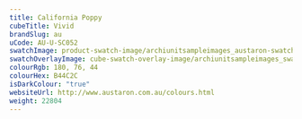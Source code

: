 ```yaml
---
title: California Poppy
cubeTitle: Vivid
brandSlug: au
uCode: AU-U-SC052
swatchImage: product-swatch-image/archiunitsampleimages_austaron-swatch_California_Poppy.jpg
swatchOverlayImage: cube-swatch-overlay-image/archiunitsampleimages_swatch-overlay_austaron.png
colourRgb: 180, 76, 44
colourHex: B44C2C
isDarkColour: "true"
websiteUrl: http://www.austaron.com.au/colours.html
weight: 22804
---
```

